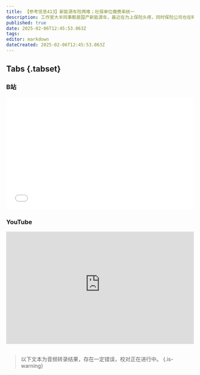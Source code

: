```yaml
---
title: 【参考信息413】新能源车险两难；社保单位缴费率统一
description: 工作室大半同事都是国产新能源车，最近在为上保险头疼，同时保险公司也在喊难，问题出在哪里？新年车市淘汰赛加剧，新势力合创汽车和智驾企业纵目科技暴雷。广东浙江企业职工基本养老保险的用人单位缴费比例上调至16%，全国缴费率统一，接下来提高统筹层次需要理清央地权责关系。河南大学一名临时工工作16年未缴纳养老险的案子引发关注。疫情核酸检测造就了一批医疗企业，但很大程度上是纸面富贵，检测费用成了欠款坏账。
published: true
date: 2025-02-06T12:45:53.063Z
tags: 
editor: markdown
dateCreated: 2025-02-06T12:45:53.063Z
---
```


## Tabs {.tabset}
### B站
<div style="position: relative; padding: 30% 45%;">
<iframe style="position: absolute; width: 100%; height: 100%; left: 0; top: 0;" src="//player.bilibili.com/player.html?&bvid=BV1X7P2eQEW3&page=1&as_wide=1&high_quality=1&danmaku=1&autoplay=0" scrolling="no" border="0" frameborder="no" framespacing="0" allowfullscreen="true"></iframe>
</div>

### YouTube
<div style="position: relative; padding: 30% 45%;">
<iframe style="position: absolute; top: 0; left: 0; width: 100%; height: 100%;" src="https://www.youtube-nocookie.com/embed/YouTubeVID" title="YouTube video player" frameborder="0" allow="accelerometer; autoplay; clipboard-write; encrypted-media; gyroscope; picture-in-picture" allowfullscreen></iframe>
</div>

## 

> 以下文本为音频转录结果，存在一定错误，校对正在进行中。
{.is-warning}

